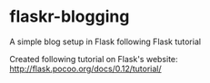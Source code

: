 # flaskr-blogging
A simple blog setup in Flask following Flask tutorial

Created following tutorial on Flask's website: http://flask.pocoo.org/docs/0.12/tutorial/
